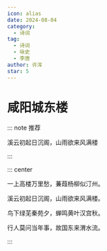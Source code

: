```yaml
---
icon: alias
date: 2024-08-04
category:
  - 诗词
tag:
  - 诗词
  - 咏史
  - 李唐
author: 许浑
star: 5
---
```


# 咸阳城东楼

::: note  推荐

溪云初起日沉阁，山雨欲来风满楼

:::

<!-- more -->

::: center

一上高楼万里愁，蒹葭杨柳似汀州。

溪云初起日沉阁，山雨欲来风满楼。

鸟下绿芜秦苑夕，蝉鸣黄叶汉宫秋。

行人莫问当年事，故国东来渭水流。

:::